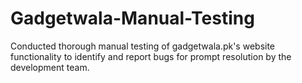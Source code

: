 # Gadgetwala-Manual-Testing
Conducted thorough manual testing of gadgetwala.pk's website functionality to identify and report bugs for prompt resolution by the development team.
